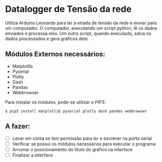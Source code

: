 # Datalogger de Tensão da rede



Utiliza Arduino Leonardo para ler a etrada de tensão da rede e enviar para um computador. O computador, executando um script python, lê os dados enviados e processa eles. Um outro script, quando executado, salva os dados processados e gera gráficos dele.



## Módulos Externos necessários:
* Matplotlib
* Pyserial
* Plotly
* Dash
* Pandas
* Webbrowser



Para instalar os módulos, pode-se utilizar o PIP3:

```
$ pip3 install matplotlib pyserial plotly dash pandas webbrowser
```


## A fazer:
- [ ] Levar em conta se tem permissão para ler e escrever na porta serial
- [ ] Verificar se possui os módulos necessários para executar o programa
- [ ] Arrumar o posicionamento do título do gráfico na interface
- [ ] Finalizar a interface
